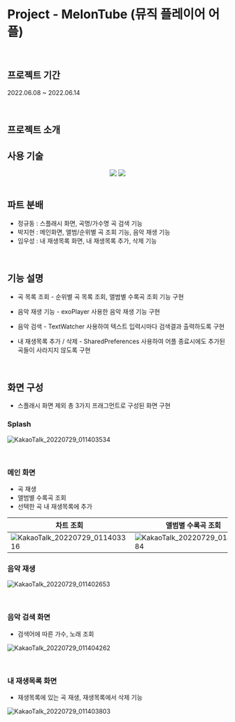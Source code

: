 
# Project - MelonTube (뮤직 플레이어 어플)

<br/>

## 프로젝트 기간
2022.06.08 ~ 2022.06.14

<br/>

## 프로젝트 소개

## 사용 기술
<div align=center> 
<img src="https://img.shields.io/badge/Android-3DDC84?style=for-the-badge&logo=Android&logoColor=white">
<img src="https://img.shields.io/badge/mysql-4479A1?style=for-the-badge&logo=mysql&logoColor=white"> 
</div>
<br/>

## 파트 분배
- 정규동 : 스플래시 화면, 곡명/가수명 곡 검색 기능
- 박지현 : 메인화면, 앨범/순위별 곡 조회 기능, 음악 재생 기능
- 임우성 : 내 재생목록 화면, 내 재생목록 추가, 삭제 기능

<br/>

## 기능 설명

- 곡 목록 조회
		- 순위별 곡 목록 조회, 앨범별 수록곡 조회 기능 구현

- 음악 재생 기능
		- exoPlayer 사용한 음악 재생 기능 구현

- 음악 검색
		- TextWatcher 사용하여 텍스트 입력시마다 검색결과 출력하도록  구현

- 내 재생목록 추가 / 삭제
		- SharedPreferences 사용하여 어플 종료시에도 추가된 곡들이 사라지지 않도록 구현

<br/>

## 화면 구성

- 스플래시 화면 제외 총 3가지 프래그먼트로 구성된 화면 구현

### Splash
![KakaoTalk_20220729_011403534](https://user-images.githubusercontent.com/96460131/181588575-ec638ada-59b3-4bb2-ba14-3e74c7358c1f.gif)

<br/>

### 메인 화면
- 곡 재생
- 앨범별 수록곡 조회
- 선택한 곡 내 재생목록에 추가

|차트 조회| 앨범별 수록곡 조회 |
|--|--|
|![KakaoTalk_20220729_011403316](https://user-images.githubusercontent.com/96460131/181588910-461d1107-b4ad-4352-9492-5e51abbfad4e.gif) |  ![KakaoTalk_20220729_014330084](https://user-images.githubusercontent.com/96460131/181593988-571cbe82-a49b-40b1-9c06-c79a2454dd35.gif) |

### 음악 재생
![KakaoTalk_20220729_011402653](https://user-images.githubusercontent.com/96460131/181590231-890ee5ef-82c8-4f0d-bfa3-cd08b571dc66.gif)

<br/>


### 음악 검색 화면
- 검색어에 따른 가수, 노래 조회


![KakaoTalk_20220729_011404262](https://user-images.githubusercontent.com/96460131/181589691-bc661e4b-e2df-4dc4-8f34-a3d6c75e3656.gif)

<br/>

### 내 재생목록 화면
- 재생목록에 있는 곡 재생, 재생목록에서 삭제 기능

![KakaoTalk_20220729_011403803](https://user-images.githubusercontent.com/96460131/181588987-7ee0e016-3f2c-4e42-b75a-0d7ef300ab15.gif)

